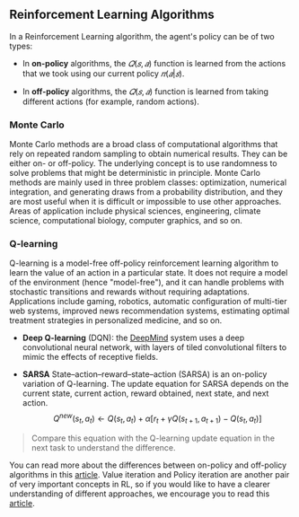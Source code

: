 ## Reinforcement Learning Algorithms

In a Reinforcement Learning algorithm, the agent's policy can be of two types:

- In **on-policy** algorithms, the $𝑄(𝑠,𝑎)$ function is learned from the actions that we took using our current policy $𝜋(𝑎|𝑠)$.

- In **off-policy** algorithms, the $𝑄(𝑠,𝑎)$ function is learned from taking different actions (for example, random actions).


### Monte Carlo
Monte Carlo methods are a broad class of computational algorithms that rely on 
repeated random sampling to obtain numerical results. They can be either on- or off-policy.
The underlying concept is to use 
randomness to solve problems that might be deterministic in principle. Monte Carlo methods are mainly used in three problem 
classes: optimization, numerical integration, and generating draws from a probability 
distribution, and they are most useful when it is difficult or
impossible to use other approaches. Areas of application include physical sciences, engineering, climate science,
computational biology, computer graphics, and so on.

### Q-learning

Q-learning is a model-free off-policy reinforcement learning algorithm to learn the value of an 
action in a particular state. It does not require a model of the environment (hence 
"model-free"), and it can handle problems with stochastic transitions and rewards without 
requiring adaptations. Applications include gaming, robotics, automatic configuration of multi-tier web systems,
improved news recommendation systems, estimating optimal treatment strategies in personalized medicine, and so on.

- **Deep Q-learning** (DQN):
the [DeepMind](https://en.wikipedia.org/wiki/DeepMind) system uses a deep convolutional neural network, with layers of tiled convolutional 
filters to mimic the effects of receptive fields.


- **SARSA**
State–action–reward–state–action (SARSA) is an on-policy variation of Q-learning. 
The update equation for SARSA depends on the current state, current action, reward obtained, next state, and next action.
$$Q^{new}(s_{t},a_{t})\leftarrow Q(s_{t},a_{t})+\alpha [r_{t}+\gamma Q(s_{t+1},a_{t+1})-Q(s_{t},a_{t})]$$

>Compare this equation with the Q-learning update equation in the next task to understand the difference.


You can read more about the differences between on-policy and off-policy algorithms in this [article](https://www.cs.utexas.edu/users/pstone/Papers/bib2html-links/DeepRL16-hausknecht.pdf).
Value iteration and Policy iteration are another pair of very important concepts in RL, so if you would like to have
a clearer understanding of different approaches, we encourage you to read this [article](https://towardsdatascience.com/policy-and-value-iteration-78501afb41d2).

